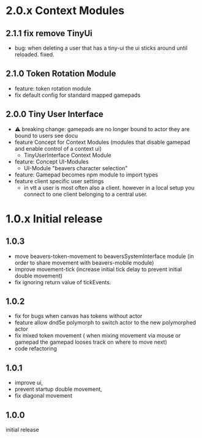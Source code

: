 # 2.0.x Context Modules
## 2.1.1 fix remove TinyUi
- bug: when deleting a user that has a tiny-ui the ui sticks around until reloaded. fixed.
## 2.1.0 Token Rotation Module
- feature: token rotation module
- fix default config for standard mapped gamepads
## 2.0.0 Tiny User Interface
- ⚠ breaking change: gamepads are no longer bound to actor they are bound to users see docu
- feature Concept for Context Modules (modules that disable gamepad and enable control of a context ui)
  - TinyUserInterface Context Module
- feature: Concept UI-Modules
  - UI-Module "beavers character selection"
- feature: Gamepad becomes npm module to import types
- feature client specific user settings
  -  in vtt a user is most often also a client. however in a local setup you connect to one client belonging to a central user.

# 1.0.x Initial release
## 1.0.3
- move beavers-token-movement to beaversSystemInterface module (in order to share movement with beavers-mobile module)
- improve movement-tick (increase initial tick delay to prevent initial double movement)
- fix ignoring return value of tickEvents.
## 1.0.2
- fix for bugs when canvas has tokens without actor
- feature allow dnd5e polymorph to switch actor to the new polymorphed actor
- fix mixed token movement ( when mixing movement via mouse or gamepad the gamepad looses track on where to move next)
- code refactoring 
## 1.0.1
- improve ui,
- prevent startup double movement,
- fix diagonal movement
## 1.0.0
initial release